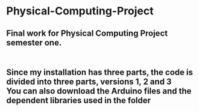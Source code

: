 # Physical-Computing-Project
<h2>Final work for Physical Computing Project semester one.<h2>
 <br />
<b>Since my installation has three parts, the code is divided into three parts, versions 1, 2 and 3</b>
<br />
 You can also download the Arduino files and the dependent libraries used in the folder
